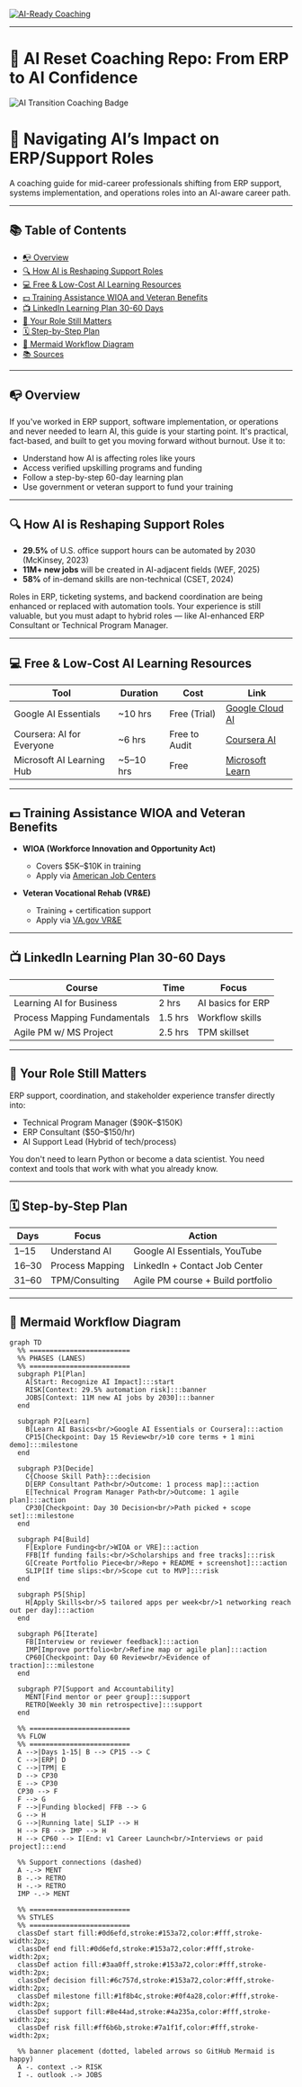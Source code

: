 [![AI-Ready Coaching](https://img.shields.io/badge/AI--Ready-Coaching-blueviolet?style=for-the-badge&logo=OpenAI)](https://github.com/emcdo411/ai-reset-coaching-repo)

---

# 🔁 AI Reset Coaching Repo: From ERP to AI Confidence

![AI Transition Coaching Badge](https://img.shields.io/badge/AI_Coaching-ERP_Support_Transition-blue)

# 🧠 Navigating AI’s Impact on ERP/Support Roles

A coaching guide for mid-career professionals shifting from ERP support, systems implementation, and operations roles into an AI-aware career path.

---

## 📚 Table of Contents

* [📭 Overview](#-overview)
* [🔍 How AI is Reshaping Support Roles](#-how-ai-is-reshaping-support-roles)
* [💻 Free & Low-Cost AI Learning Resources](#-free--low-cost-ai-learning-resources)
* [💵 Training Assistance WIOA and Veteran Benefits](#-training-assistance-wioa-and-veteran-benefits)
* [📺 LinkedIn Learning Plan 30-60 Days](#-linkedin-learning-plan-30-60-days)
* [🙌 Your Role Still Matters](#-your-role-still-matters)
* [🗓 Step-by-Step Plan](#-step-by-step-plan)
* [🔁 Mermaid Workflow Diagram](#-mermaid-workflow-diagram)
* [📚 Sources](#-sources)

---

## 📭 Overview

If you've worked in ERP support, software implementation, or operations and never needed to learn AI, this guide is your starting point. It's practical, fact-based, and built to get you moving forward without burnout. Use it to:

* Understand how AI is affecting roles like yours
* Access verified upskilling programs and funding
* Follow a step-by-step 60-day learning plan
* Use government or veteran support to fund your training

---

## 🔍 How AI is Reshaping Support Roles

* **29.5%** of U.S. office support hours can be automated by 2030 (McKinsey, 2023)
* **11M+ new jobs** will be created in AI-adjacent fields (WEF, 2025)
* **58%** of in-demand skills are non-technical (CSET, 2024)

Roles in ERP, ticketing systems, and backend coordination are being enhanced or replaced with automation tools. Your experience is still valuable, but you must adapt to hybrid roles — like AI-enhanced ERP Consultant or Technical Program Manager.

---

## 💻 Free & Low-Cost AI Learning Resources

| Tool                      | Duration   | Cost          | Link                                                             |
| ------------------------- | ---------- | ------------- | ---------------------------------------------------------------- |
| Google AI Essentials      | \~10 hrs   | Free (Trial)  | [Google Cloud AI](https://grow.google/ai-essentials)             |
| Coursera: AI for Everyone | \~6 hrs    | Free to Audit | [Coursera AI](https://www.coursera.org/learn/ai-for-everyone)    |
| Microsoft AI Learning Hub | \~5–10 hrs | Free          | [Microsoft Learn](https://learn.microsoft.com/en-us/training/ai) |

---

## 💵 Training Assistance WIOA and Veteran Benefits

* **WIOA (Workforce Innovation and Opportunity Act)**
  * Covers \$5K–\$10K in training
  * Apply via [American Job Centers](https://www.careeronestop.org/LocalHelp/AmericanJobCenters/find-american-job-centers.aspx)

* **Veteran Vocational Rehab (VR&E)**
  * Training + certification support
  * Apply via [VA.gov VR&E](https://www.va.gov/careers-employment/vocational-rehabilitation/)

---

## 📺 LinkedIn Learning Plan 30-60 Days

| Course                       | Time    | Focus             |
| ---------------------------- | ------- | ----------------- |
| Learning AI for Business     | 2 hrs   | AI basics for ERP |
| Process Mapping Fundamentals | 1.5 hrs | Workflow skills   |
| Agile PM w/ MS Project       | 2.5 hrs | TPM skillset      |

---

## 🙌 Your Role Still Matters

ERP support, coordination, and stakeholder experience transfer directly into:

* Technical Program Manager (\$90K–\$150K)
* ERP Consultant (\$50–\$150/hr)
* AI Support Lead (Hybrid of tech/process)

You don't need to learn Python or become a data scientist. You need context and tools that work with what you already know.

---

## 🗓 Step-by-Step Plan

| Days  | Focus           | Action                            |
| ----- | --------------- | --------------------------------- |
| 1–15  | Understand AI   | Google AI Essentials, YouTube     |
| 16–30 | Process Mapping | LinkedIn + Contact Job Center     |
| 31–60 | TPM/Consulting  | Agile PM course + Build portfolio |

---

## 🔁 Mermaid Workflow Diagram

```mermaid
graph TD
  %% =========================
  %% PHASES (LANES)
  %% =========================
  subgraph P1[Plan]
    A[Start: Recognize AI Impact]:::start
    RISK[Context: 29.5% automation risk]:::banner
    JOBS[Context: 11M new AI jobs by 2030]:::banner
  end

  subgraph P2[Learn]
    B[Learn AI Basics<br/>Google AI Essentials or Coursera]:::action
    CP15[Checkpoint: Day 15 Review<br/>10 core terms + 1 mini demo]:::milestone
  end

  subgraph P3[Decide]
    C{Choose Skill Path}:::decision
    D[ERP Consultant Path<br/>Outcome: 1 process map]:::action
    E[Technical Program Manager Path<br/>Outcome: 1 agile plan]:::action
    CP30[Checkpoint: Day 30 Decision<br/>Path picked + scope set]:::milestone
  end

  subgraph P4[Build]
    F[Explore Funding<br/>WIOA or VRE]:::action
    FFB[If funding fails:<br/>Scholarships and free tracks]:::risk
    G[Create Portfolio Piece<br/>Repo + README + screenshot]:::action
    SLIP[If time slips:<br/>Scope cut to MVP]:::risk
  end

  subgraph P5[Ship]
    H[Apply Skills<br/>5 tailored apps per week<br/>1 networking reach out per day]:::action
  end

  subgraph P6[Iterate]
    FB[Interview or reviewer feedback]:::action
    IMP[Improve portfolio<br/>Refine map or agile plan]:::action
    CP60[Checkpoint: Day 60 Review<br/>Evidence of traction]:::milestone
  end

  subgraph P7[Support and Accountability]
    MENT[Find mentor or peer group]:::support
    RETRO[Weekly 30 min retrospective]:::support
  end

  %% =========================
  %% FLOW
  %% =========================
  A -->|Days 1-15| B --> CP15 --> C
  C -->|ERP| D
  C -->|TPM| E
  D --> CP30
  E --> CP30
  CP30 --> F
  F --> G
  F -->|Funding blocked| FFB --> G
  G --> H
  G -->|Running late| SLIP --> H
  H --> FB --> IMP --> H
  H --> CP60 --> I[End: v1 Career Launch<br/>Interviews or paid project]:::end

  %% Support connections (dashed)
  A -.-> MENT
  B -.-> RETRO
  H -.-> RETRO
  IMP -.-> MENT

  %% =========================
  %% STYLES
  %% =========================
  classDef start fill:#0d6efd,stroke:#153a72,color:#fff,stroke-width:2px;
  classDef end fill:#0d6efd,stroke:#153a72,color:#fff,stroke-width:2px;
  classDef action fill:#3aa0ff,stroke:#153a72,color:#fff,stroke-width:2px;
  classDef decision fill:#6c757d,stroke:#153a72,color:#fff,stroke-width:2px;
  classDef milestone fill:#1f8b4c,stroke:#0f4a28,color:#fff,stroke-width:2px;
  classDef support fill:#8e44ad,stroke:#4a235a,color:#fff,stroke-width:2px;
  classDef risk fill:#ff6b6b,stroke:#7a1f1f,color:#fff,stroke-width:2px;

  %% banner placement (dotted, labeled arrows so GitHub Mermaid is happy)
  A -. context .-> RISK
  I -. outlook .-> JOBS


